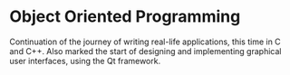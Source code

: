 # Object Oriented Programming

Continuation of the journey of writing real-life applications, this time in C and C++. Also marked the start of designing and implementing graphical user interfaces, using the Qt framework.

